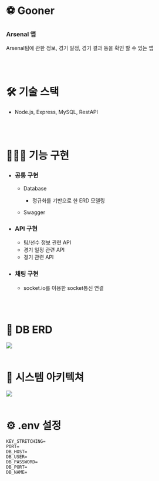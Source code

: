 # ⚽️ Gooner
### Arsenal 앱
Arsenal팀에 관한 정보, 경기 일정, 경기 결과 등을 확인 할 수 있는 앱

<br/>
<br/>

# 🛠 기술 스택
- Node.js, Express, MySQL, RestAPI

<br/>
<br/>

# 👩🏻‍💻 기능 구현
- ### 공통 구현
  - Database
    - 정규화를 기반으로 한 ERD 모델링
  
  - Swagger

-  ### API 구현
    - 팀/선수 정보 관련 API
    - 경기 일정 관련 API
    - 경기 관련 API

- ### 채팅 구현
  - socket.io를 이용한 socket통신 연결
 
<br/>
<br/>

# 🔎 DB ERD
<img wide="100%"  src ="https://github.com/yjin-01/gooner/blob/main/public/Gooner-erd.png?raw=true">

<br/>
<br/>

# 🔗 시스템 아키텍쳐
<img wide="100%"  src ="https://github.com/yjin-01/gooner/blob/main/public/Gooner-back.png?raw=true">

<br/>
<br/>


# ⚙️ .env 설정

```
KEY_STRETCHING=
PORT=
DB_HOST=
DB_USER=
DB_PASSWORD=
DB_PORT=
DB_NAME=

```



